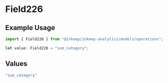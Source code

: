 # Field226

## Example Usage

```typescript
import { Field226 } from "@inkeep/inkeep-analytics/models/operations";

let value: Field226 = "sum_category";
```

## Values

```typescript
"sum_category"
```